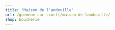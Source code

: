 ```yaml
---
title: "Maison de l'andouille"
url: /guemene-sur-scorff/maison-de-landouille/
shop: boucherie
---
```

